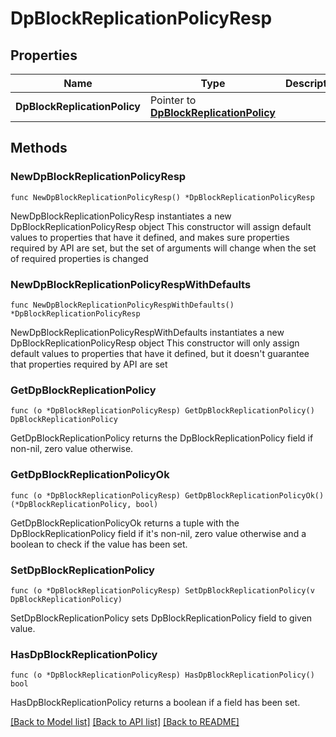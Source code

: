 # DpBlockReplicationPolicyResp

## Properties

Name | Type | Description | Notes
------------ | ------------- | ------------- | -------------
**DpBlockReplicationPolicy** | Pointer to [**DpBlockReplicationPolicy**](DpBlockReplicationPolicy.md) |  | [optional] 

## Methods

### NewDpBlockReplicationPolicyResp

`func NewDpBlockReplicationPolicyResp() *DpBlockReplicationPolicyResp`

NewDpBlockReplicationPolicyResp instantiates a new DpBlockReplicationPolicyResp object
This constructor will assign default values to properties that have it defined,
and makes sure properties required by API are set, but the set of arguments
will change when the set of required properties is changed

### NewDpBlockReplicationPolicyRespWithDefaults

`func NewDpBlockReplicationPolicyRespWithDefaults() *DpBlockReplicationPolicyResp`

NewDpBlockReplicationPolicyRespWithDefaults instantiates a new DpBlockReplicationPolicyResp object
This constructor will only assign default values to properties that have it defined,
but it doesn't guarantee that properties required by API are set

### GetDpBlockReplicationPolicy

`func (o *DpBlockReplicationPolicyResp) GetDpBlockReplicationPolicy() DpBlockReplicationPolicy`

GetDpBlockReplicationPolicy returns the DpBlockReplicationPolicy field if non-nil, zero value otherwise.

### GetDpBlockReplicationPolicyOk

`func (o *DpBlockReplicationPolicyResp) GetDpBlockReplicationPolicyOk() (*DpBlockReplicationPolicy, bool)`

GetDpBlockReplicationPolicyOk returns a tuple with the DpBlockReplicationPolicy field if it's non-nil, zero value otherwise
and a boolean to check if the value has been set.

### SetDpBlockReplicationPolicy

`func (o *DpBlockReplicationPolicyResp) SetDpBlockReplicationPolicy(v DpBlockReplicationPolicy)`

SetDpBlockReplicationPolicy sets DpBlockReplicationPolicy field to given value.

### HasDpBlockReplicationPolicy

`func (o *DpBlockReplicationPolicyResp) HasDpBlockReplicationPolicy() bool`

HasDpBlockReplicationPolicy returns a boolean if a field has been set.


[[Back to Model list]](../README.md#documentation-for-models) [[Back to API list]](../README.md#documentation-for-api-endpoints) [[Back to README]](../README.md)


